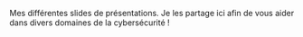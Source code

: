 Mes différentes slides de présentations. Je les partage ici afin de vous aider dans divers domaines de la cybersécurité !
